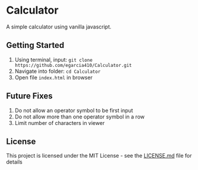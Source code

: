 # Calculator

A simple calculator using vanilla javascript.

## Getting Started

1. Using terminal, input: `git clone https://github.com/egarcia410/Calculator.git`
2. Navigate into folder: `cd Calculator`
3. Open file `index.html` in browser


## Future Fixes
1. Do not allow an operator symbol to be first input
2. Do not allow more than one operator symbol in a row
3. Limit number of characters in viewer

## License

This project is licensed under the MIT License - see the [LICENSE.md](LICENSE.md) file for details

